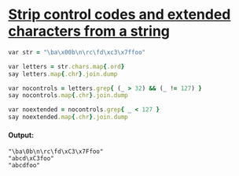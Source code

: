 [1]: http://rosettacode.org/wiki/Strip_control_codes_and_extended_characters_from_a_string

# [Strip control codes and extended characters from a string][1]

```ruby
var str = "\ba\x00b\n\rc\fd\xc3\x7ffoo"

var letters = str.chars.map{.ord}
say letters.map{.chr}.join.dump

var nocontrols = letters.grep{ (_ > 32) && (_ != 127) }
say nocontrols.map{.chr}.join.dump

var noextended = nocontrols.grep{ _ < 127 }
say noextended.map{.chr}.join.dump
```

#### Output:
```
"\ba\0b\n\rc\fd\xC3\x7Ffoo"
"abcd\xC3foo"
"abcdfoo"
```
